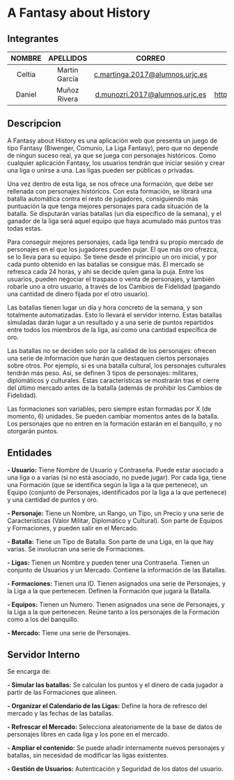 # A Fantasy about History

## Integrantes

| **NOMBRE**  |  **APELLIDOS**    |             **CORREO**             |               **GITHUB**              |
| :---------: | :---------------: | :--------------------------------: | :-----------------------------------: |
| Celtia      | Martin García     | c.martinga.2017@alumnos.urjc.es    | https://github.com/Celtia-Martin      |
| Daniel      | Muñoz Rivera      | d.munozri.2017@alumnos.urjc.es     | https://github.com/MeSientoYMeCallo99 |

## Descripcion

A Fantasy about History es una aplicación web que presenta un juego de tipo Fantasy (Biwenger, Comunio, La Liga Fantasy), pero que no depende de ningun suceso real, ya que se juega con personajes históricos. Como cualquier aplicación Fantasy, los usuarios tendrán que iniciar sesión y crear una liga o unirse a una. Las ligas pueden ser públicas o privadas. 

Una vez dentro de esta liga, se nos ofrece una formación, que debe ser rellenada con personajes históricos. Con esta formación, se librará una batalla automática contra el resto de jugadores, consiguiendo más puntuación la que tenga mejores personajes para cada situación de la batalla. Se disputarán varias batallas (un día específico de la semana), y el ganador de la liga será aquel equipo que haya acumulado más puntos tras todas estas.

Para conseguir mejores personajes, cada liga tendrá su propio mercado de personajes en el que los jugadores pueden pujar. El que más oro ofrezca, se lo lleva para su equipo. Se tiene desde el principio un oro inicial, y por cada punto obtenido en las batallas se consigue más. El mercado se refresca cada 24 horas, y ahi se decide quien gana la puja. Entre los usuarios, pueden negociar el traspaso o venta de personajes, y también robarle uno a otro usuario, a través de los Cambios de Fidelidad (pagando una cantidad de dinero fijada por el otro usuario).

Las batallas tienen lugar un día y hora concreto de la semana, y son totalmente automatizadas. Esto lo llevará el servidor interno. Estas batallas simuladas darán lugar a un resultado y a una serie de puntos repartidos entre todos los miembros de la liga, así como una cantidad específica de oro.

Las batallas no se deciden solo por la calidad de los personajes: ofrecen una serie de información que harán que destaquen ciertos personajes sobre otros. Por ejemplo, si es una batalla cultural, los personajes culturales tendrán más peso. Así, se definen 3 tipos de personajes: militares, diplomáticos y culturales. Estas características se mostrarán tras el cierre del último mercado antes de la batalla (además de prohibir los Cambios de Fidelidad).

Las formaciones son variables, pero siempre estan formadas por X (de momento, 6) unidades. Se pueden cambiar momentos antes de la batalla. Los personajes que no entren en la formación estarán en el banquillo, y no otorgarán puntos.

## Entidades

**- Usuario:** Tiene Nombre de Usuario y Contraseña. Puede estar asociado a una liga o a varias (si no está asociado, no puede jugar). Por cada liga, tiene una Formación (que se identifica según la liga a la que pertenece), un Equipo (conjunto de Personajes, identificados por la liga a la que pertenece) y una cantidad de puntos y oro.

**- Personaje:** Tiene un Nombre, un Rango, un Tipo, un Precio y una serie de Características (Valor Militar, Diplomático y Cultural). Son parte de Equipos y Formaciones, y pueden salir en el Mercado.

**- Batalla:** Tiene un Tipo de Batalla. Son parte de una Liga, en la que hay varias. Se involucran una serie de Formaciones.

**- Ligas:** Tienen un Nombre y pueden tener una Contraseña. Tienen un conjunto de Usuarios y un Mercado. Contiene la información de las Batallas.

**- Formaciones:** Tienen una ID. Tienen asignados una serie de Personajes, y la Liga a la que pertenecen. Definen la Formación que jugará la Batalla.

**- Equipos:** Tienen un Numero. Tienen asignados una serie de Personajes, y la Liga a la que pertenecen. Reúne tanto a los personajes de la Formación como a los del banquillo.

**- Mercado:** Tiene una serie de Personajes. 

## Servidor Interno

Se encarga de:

**- Simular las batallas:** Se calculan los puntos y el dinero de cada jugador a partir de las Formaciones que alineen.

**- Organizar el Calendario de las Ligas:** Define la hora de refresco del mercado y las fechas de las batallas.

**- Refrescar el Mercado:** Selecciona aleatoriamente de la base de datos de personajes libres en cada liga y los pone en el mercado. 

**- Ampliar el contenido:** Se puede añadir internamente nuevos personajes y batallas, sin necesidad de modificar las ligas existentes.

**- Gestión de Usuarios:** Autenticación y Seguridad de los datos del usuario.



